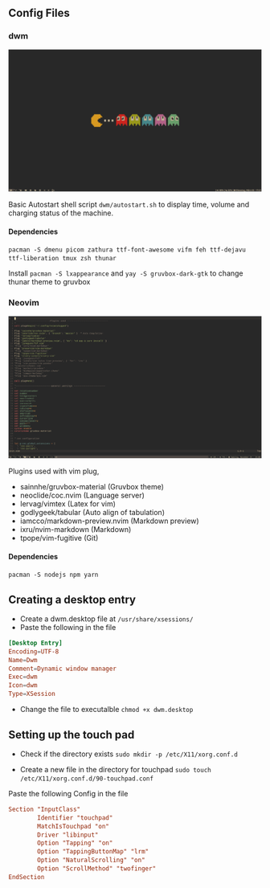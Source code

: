 ## Config Files

### dwm

![](desktop.png)

Basic Autostart shell script `dwm/autostart.sh` to display time, volume and charging status of the machine.

#### Dependencies

`pacman -S dmenu picom zathura ttf-font-awesome vifm feh ttf-dejavu ttf-liberation tmux zsh thunar`

Install `pacman -S lxappearance` and `yay -S gruvbox-dark-gtk` to change thunar theme to gruvbox

### Neovim

![](nvim.png)

Plugins used with vim plug,

- sainnhe/gruvbox-material (Gruvbox theme)
- neoclide/coc.nvim (Language server)
- lervag/vimtex (Latex for vim)
- godlygeek/tabular (Auto align of tabulation)
- iamcco/markdown-preview.nvim (Markdown preview)
- ixru/nvim-markdown (Markdown)
- tpope/vim-fugitive (Git)

#### Dependencies

`pacman -S nodejs npm yarn`

## Creating a desktop entry

- Create a dwm.desktop file at `/usr/share/xsessions/`
- Paste the following in the file
```conf
[Desktop Entry]
Encoding=UTF-8
Name=Dwm
Comment=Dynamic window manager
Exec=dwm
Icon=dwm
Type=XSession
```

- Change the file to executalble `chmod +x dwm.desktop`


## Setting up the touch pad

- Check if the directory exists `sudo mkdir -p /etc/X11/xorg.conf.d`

- Create a new file in the directory for touchpad  `sudo touch /etc/X11/xorg.conf.d/90-touchpad.conf`

Paste the following Config in the file

```conf
Section "InputClass"
        Identifier "touchpad"
        MatchIsTouchpad "on"
        Driver "libinput"
        Option "Tapping" "on"
        Option "TappingButtonMap" "lrm"
        Option "NaturalScrolling" "on"
        Option "ScrollMethod" "twofinger"
EndSection
```

